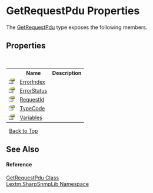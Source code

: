 # GetRequestPdu Properties
 

The <a href="T_Lextm_SharpSnmpLib_GetRequestPdu">GetRequestPdu</a> type exposes the following members.


## Properties
&nbsp;<table><tr><th></th><th>Name</th><th>Description</th></tr><tr><td>![Public property](media/pubproperty.gif "Public property")</td><td><a href="P_Lextm_SharpSnmpLib_GetRequestPdu_ErrorIndex">ErrorIndex</a></td><td /></tr><tr><td>![Public property](media/pubproperty.gif "Public property")</td><td><a href="P_Lextm_SharpSnmpLib_GetRequestPdu_ErrorStatus">ErrorStatus</a></td><td /></tr><tr><td>![Public property](media/pubproperty.gif "Public property")</td><td><a href="P_Lextm_SharpSnmpLib_GetRequestPdu_RequestId">RequestId</a></td><td /></tr><tr><td>![Public property](media/pubproperty.gif "Public property")</td><td><a href="P_Lextm_SharpSnmpLib_GetRequestPdu_TypeCode">TypeCode</a></td><td /></tr><tr><td>![Public property](media/pubproperty.gif "Public property")</td><td><a href="P_Lextm_SharpSnmpLib_GetRequestPdu_Variables">Variables</a></td><td /></tr></table>&nbsp;
<a href="#getrequestpdu-properties">Back to Top</a>

## See Also


#### Reference
<a href="T_Lextm_SharpSnmpLib_GetRequestPdu">GetRequestPdu Class</a><br /><a href="N_Lextm_SharpSnmpLib">Lextm.SharpSnmpLib Namespace</a><br />
